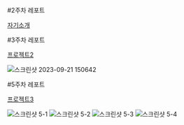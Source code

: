 #2주차 레포트

[자기소개](https://seveneleven2707.github.io/Cordova/week2/startbootstrap-freelancer-gh-pages/index.html)

#3주차 레포트

[프로젝트2](https://seveneleven2707.github.io/Cordova/week3/week3.html)

![스크린샷 2023-09-21 150642](https://github.com/seveneleven2707/Cordova/assets/40417858/c6466018-f65d-46c4-9a73-07575d5f3e31)

#5주차 레포트

[프로젝트3](https://seveneleven2707.github.io/Cordova/week5/dokdo-intro.html)

![스크린샷 5-1](https://github.com/seveneleven2707/Cordova/assets/40417858/463f4fd1-dd15-434e-8417-28885a45aa89)
![스크린샷 5-2](https://github.com/seveneleven2707/Cordova/assets/40417858/291ab216-98ad-4147-8c8a-141055793aae)
![스크린샷 5-3](https://github.com/seveneleven2707/Cordova/assets/40417858/62bed323-6ce0-48b4-acb9-6df403d216fc)
![스크린샷 5-4](https://github.com/seveneleven2707/Cordova/assets/40417858/957d5224-3da9-4337-bbd6-3f7a4c2eff63)


